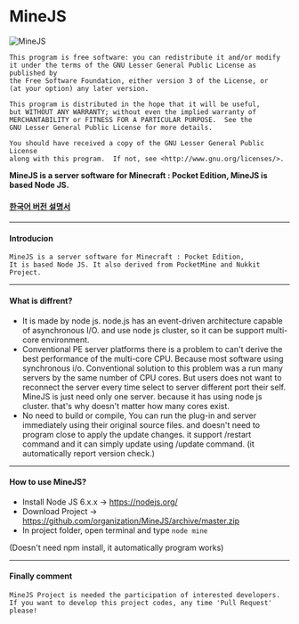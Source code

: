 # MineJS

![MineJS](http://i.imgur.com/cSZqZpj.png)

	This program is free software: you can redistribute it and/or modify
	it under the terms of the GNU Lesser General Public License as published by
	the Free Software Foundation, either version 3 of the License, or
	(at your option) any later version.

	This program is distributed in the hope that it will be useful,
	but WITHOUT ANY WARRANTY; without even the implied warranty of
	MERCHANTABILITY or FITNESS FOR A PARTICULAR PURPOSE.  See the
	GNU Lesser General Public License for more details.

	You should have received a copy of the GNU Lesser General Public License
	along with this program.  If not, see <http://www.gnu.org/licenses/>.

__MineJS is a server software for Minecraft : Pocket Edition, MineJS is based Node JS.__

#### [한국어 버전 설명서](https://github.com/organization/MineJS/blob/master/resources/md/kor/%EC%9D%BD%EC%96%B4%EC%A3%BC%EC%84%B8%EC%9A%94.md)

-------------
#### Introducion
    MineJS is a server software for Minecraft : Pocket Edition,
    It is based Node JS. It also derived from PocketMine and Nukkit Project.
-------------
#### What is diffrent?
- It is made by node js. node.js has an event-driven architecture capable of asynchronous I/O. and use node js cluster, so it can be support multi-core environment.
- Conventional PE server platforms there is a problem to can't derive the best performance of the multi-core CPU. Because most software using synchronous i/o. Conventional solution to this problem was a run many servers by the same number of CPU cores. But users does not want to reconnect the server every time select to server different port their self. MineJS is just need only one server. because it has using node js cluster. that's why doesn't matter how many cores exist.
- No need to build or compile, You can run the plug-in and server immediately using their original source files. and doesn't need to program close to apply the update changes. it support /restart command and it can simply update using /update command. (it automatically report version check.)

-------------
#### How to use MineJS?
- Install Node JS 6.x.x -> https://nodejs.org/
- Download Project -> https://github.com/organization/MineJS/archive/master.zip
- In project folder, open terminal and type `node mine`

(Doesn't need npm install, it automatically program works)

-------------
#### Finally comment
    MineJS Project is needed the participation of interested developers.
    If you want to develop this project codes, any time 'Pull Request' please!
